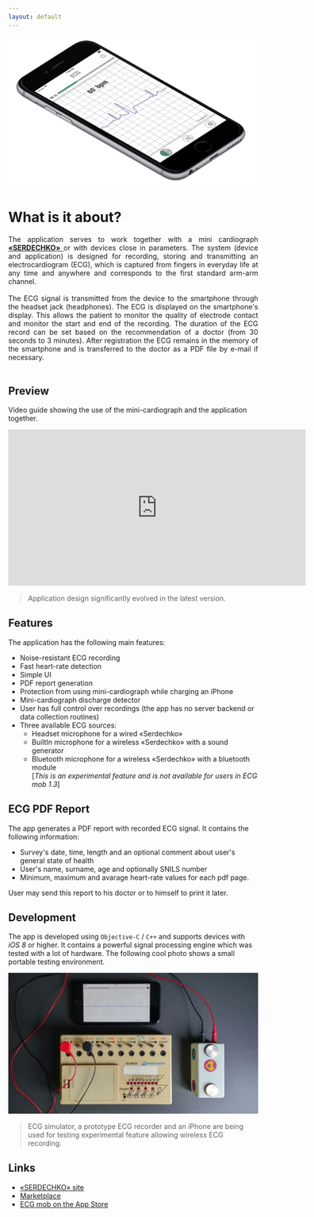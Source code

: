 ```yaml
---
layout: default
---
```


![intro](./assets/images/intro.png)

# What is it about?

<div style="text-align: justify;">
The application serves to work together with a mini cardiograph <a href="https://www.cardio.bioss.ru"> <b>«SERDECHKO»</b> </a> or with devices close in parameters. The system (device and application) is designed for recording, storing and transmitting an electrocardiogram (ECG), which is captured from fingers in everyday life at any time and anywhere and corresponds to the first standard arm-arm channel. 
<br><br>
The ECG signal is transmitted from the device to the smartphone through the headset jack (headphones). The ECG is displayed on the smartphone's display. This allows the patient to monitor the quality of electrode contact and monitor the start and end of the recording. The duration of the ECG record can be set based on the recommendation of a doctor (from 30 seconds to 3 minutes). After registration the ECG remains in the memory of the smartphone and is transferred to the doctor as a PDF file by e-mail if necessary.
</div>

<br>

## Preview

Video guide showing the use of the mini-cardiograph and the application together.

<iframe width="600" height="315" src="https://www.youtube.com/embed/fb_RBO4Gedg" frameborder="0" allow="accelerometer; autoplay; encrypted-media; gyroscope; picture-in-picture" allowfullscreen></iframe>

> Application design significantly evolved in the latest version.

## Features

The application has the following main features:

* Noise-resistant ECG recording
* Fast heart-rate detection
* Simple UI
* PDF report generation
* Protection from using mini-cardiograph while charging an iPhone
* Mini-cardiograph discharge detector
* User has full control over recordings (the app has no server backend or data collection routines)
* Three available ECG sources:
  * Headset microphone for a wired «Serdechko»
  * BuiltIn microphone for a wireless «Serdechko» with a sound generator
  * Bluetooth microphone for a wireless «Serdechko» with a bluetooth module  
    [*This is an experimental feature and is not available for users in ECG mob 1.3*]

## ECG PDF Report

The app generates a PDF report with recorded ECG signal. It contains the following information:

* Survey's date, time, length and an optional comment about user's general state of health
* User's name, surname, age and optionally SNILS number
* Minimum, maximum and avarage heart-rate values for each pdf page.

User may send this report to his doctor or to himself to print it later.

## Development

The app is developed using `Objective-C` / `C++` and supports devices with *iOS 8* or higher. It contains a powerful signal processing engine which was tested with a lot of hardware. The following cool photo shows a small portable testing environment.

![sim](./assets/images/sim.jpg)

> ECG simulator, a prototype ECG recorder and an iPhone are being used for testing experimental feature allowing wireless ECG recording.

## Links

* [«SERDECHKO» site](https://www.cardio.bioss.ru)
* [Marketplace](http://kzs-siz.ru/catalog/product/view/15/1017)
* [ECG mob on the App Store](https://itunes.apple.com/ru/app/ecg-mob/id1406511388?l=en&ls=1&mt=8)

```
```
